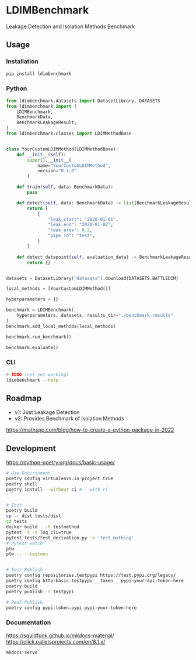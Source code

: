 # LDIMBenchmark

Leakage Detection and Isolation Methods Benchmark

## Usage

### Installation

```bash
pip install ldimbenchmark
```

### Python

```python
from ldimbenchmark.datasets import DatasetLibrary, DATASETS
from ldimbenchmark import (
    LDIMBenchmark,
    BenchmarkData,
    BenchmarkLeakageResult,
)
from ldimbenchmark.classes import LDIMMethodBase


class YourCustomLDIMMethod(LDIMMethodBase):
    def __init__(self):
        super().__init__(
            name="YourCustomLDIMMethod",
            version="0.1.0"
        )

    def train(self, data: BenchmarkData):
        pass

    def detect(self, data: BenchmarkData) -> list[BenchmarkLeakageResult]:
        return [
            {
                "leak_start": "2020-01-01",
                "leak_end": "2020-01-02",
                "leak_area": 0.2,
                "pipe_id": "test",
            }
        ]

    def detect_datapoint(self, evaluation_data) -> BenchmarkLeakageResult:
        return {}


datasets = DatasetLibrary("datasets").download(DATASETS.BATTLEDIM)

local_methods = [YourCustomLDIMMethod()]

hyperparameters = {}

benchmark = LDIMBenchmark(
    hyperparameters, datasets, results_dir="./benchmark-results"
)
benchmark.add_local_methods(local_methods)

benchmark.run_benchmark()

benchmark.evaluate()
```

### CLI

```bash
# TODO (not yet working)
ldimbenchmark --help
```

## Roadmap

- v1: Just Leakage Detection
- v2: Provides Benchmark of Isolation Methods

https://mathspp.com/blog/how-to-create-a-python-package-in-2022

## Development

https://python-poetry.org/docs/basic-usage/

```bash
# Use Environment
poetry config virtualenvs.in-project true
poetry shell
poetry install --without ci # --with ci


# Test
poetry build
cp -r dist tests/dist
cd tests
docker build . -t testmethod
pytest -s -o log_cli=true
pytest tests/test_derivation.py -k 'test_mything'
# Pytest watch
ptw
ptw -- --testmon


# Test-Publish
poetry config repositories.testpypi https://test.pypi.org/legacy/
poetry config http-basic.testpypi __token__ pypi-your-api-token-here
poetry build
poetry publish -r testpypi

# Real Publish
poetry config pypi-token.pypi pypi-your-token-here
```

### Documentation

https://squidfunk.github.io/mkdocs-material/
https://click.palletsprojects.com/en/8.1.x/

```
mkdocs serve
```
